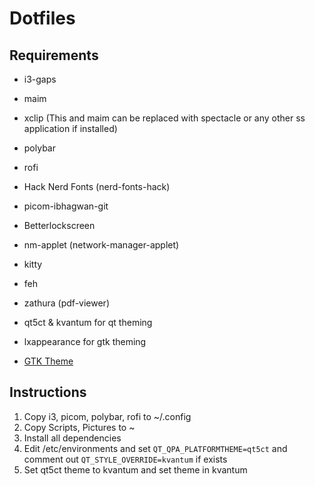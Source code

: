 # Dotfiles

## Requirements

- i3-gaps

- maim
- xclip (This and maim can be replaced with spectacle or any other ss application if installed)
- polybar
- rofi
- Hack Nerd Fonts (nerd-fonts-hack)
- picom-ibhagwan-git
- Betterlockscreen
- nm-applet (network-manager-applet)
- kitty
- feh
- zathura (pdf-viewer)
- qt5ct & kvantum for qt theming
- lxappearance for gtk theming
- [GTK Theme](https://github.com/EliverLara/Sweet)

## Instructions

1. Copy i3, picom, polybar, rofi to ~/.config
2. Copy Scripts, Pictures to ~
3. Install all dependencies
4. Edit /etc/environments and set `QT_QPA_PLATFORMTHEME=qt5ct` and comment out `QT_STYLE_OVERRIDE=kvantum` if exists
5. Set qt5ct theme to kvantum and set theme in kvantum
